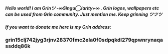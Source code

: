 ##### Hello world! I am Grinツ -∞Singu◯larity+∞ . Grin logos, wallpapers etc can be used from Grin community. Just mention me. Keep grinning ツツツ 
##### If you want to donate me here is my Grin address: 
### grin15clj742jyg3rjnv28370fmc2ela0f0sdpqkdl279qpwnrynaqassddq86k
